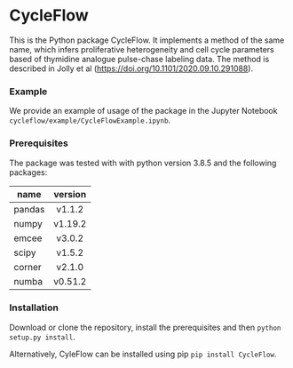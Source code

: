 # CycleFlow

This is the Python package CycleFlow. It implements a method of the same name, which infers proliferative heterogeneity and cell cycle parameters based of thymidine analogue pulse-chase labeling data. The method is described in Jolly et al (https://doi.org/10.1101/2020.09.10.291088).


### Example

We provide an example of usage of the package in the Jupyter Notebook `cycleflow/example/CycleFlowExample.ipynb`.

### Prerequisites

The package was tested with with python version 3.8.5 and the following packages: 

| name  | version |  
|-------|:-------:|
| pandas| v1.1.2  | 
| numpy | v1.19.2 |  
| emcee | v3.0.2  |  
| scipy | v1.5.2  |
| corner| v2.1.0  |
| numba | v0.51.2 |

### Installation

Download or clone the repository, install the prerequisites and then `python setup.py install`.

Alternatively, CyleFlow can be installed using pip `pip install CycleFlow`.


